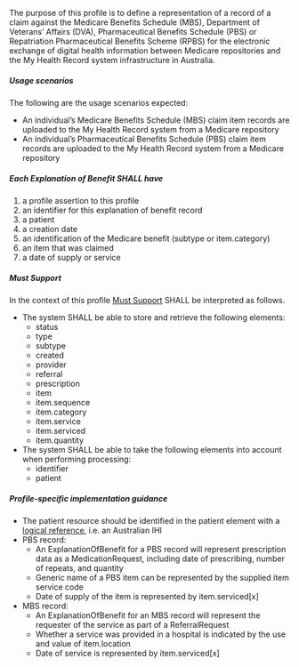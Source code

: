 The purpose of this profile is to define a representation of a record of a claim against the Medicare Benefits Schedule (MBS), Department of Veterans’ Affairs (DVA), Pharmaceutical Benefits Schedule (PBS) or Repatriation Pharmaceutical Benefits Scheme (RPBS) for the electronic exchange of digital health information between Medicare repositories and the My Health Record system infrastructure in Australia.


##### **Usage scenarios**
The following are the usage scenarios expected:
* An individual’s Medicare Benefits Schedule (MBS) claim item records are uploaded to the My Health Record system from a Medicare repository
* An individual’s Pharmaceutical Benefits Schedule (PBS) claim item records are uploaded to the My Health Record system from a Medicare repository


##### **Each Explanation of Benefit SHALL have**
1. a profile assertion to this profile
1. an identifier for this explanation of benefit record 
1. a patient
1. a creation date
1. an identification of the Medicare benefit (subtype or item.category)
1. an item that was claimed
1. a date of supply or service


##### **Must Support**
In the context of this profile [Must Support](http://hl7.org/fhir/STU3/conformance-rules.html#mustSupport) SHALL be interpreted as follows.
* The system SHALL be able to store and retrieve the following elements:
    * status
    * type
    * subtype
    * created
    * provider
    * referral
    * prescription
    * item
    * item.sequence
    * item.category
    * item.service
    * item.serviced
    * item.quantity
* The system SHALL be able to take the following elements into account when performing processing:
    * identifier
    * patient
 
 
##### **Profile-specific implementation guidance**
* The patient resource should be identified in the patient element with a [logical reference](https://www.hl7.org/fhir/STU3/references.html#logical), i.e. an Australian IHI
* PBS record: 
    * An ExplanationOfBenefit for a PBS record will represent prescription data as a MedicationRequest, including date of prescribing, number of repeats, and quantity
    * Generic name of a PBS item can be represented by the supplied item service code
    * Date of supply of the item is represented by item.serviced[x]
* MBS record: 
    * An ExplanationOfBenefit for an MBS record will represent the requester of the service as part of a ReferralRequest
    * Whether a service was provided in a hospital is indicated by the use and value of item.location
    * Date of service is represented by item.serviced[x]




